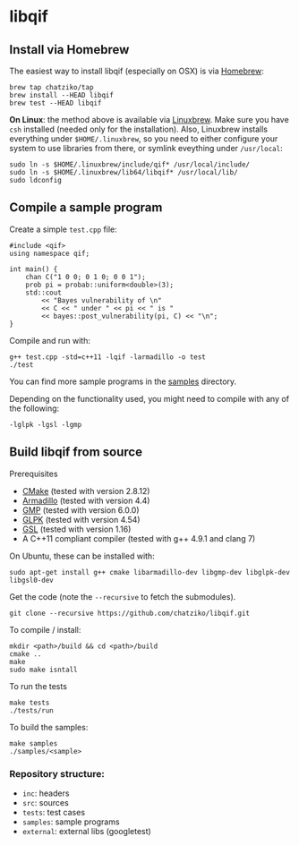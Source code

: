 # libqif

## Install via Homebrew

The easiest way to install libqif (especially on OSX) is via [Homebrew](http://brew.sh/):

    brew tap chatziko/tap
    brew install --HEAD libqif
    brew test --HEAD libqif

__On Linux__: the method above is available via [Linuxbrew](http://linuxbrew.sh/). Make sure you have ```csh``` installed (needed only for the installation). Also, Linuxbrew installs everything under ```$HOME/.linuxbrew```, so you need to either configure your system to use libraries from there, or symlink eveything under ```/usr/local```:

    sudo ln -s $HOME/.linuxbrew/include/qif* /usr/local/include/
    sudo ln -s $HOME/.linuxbrew/lib64/libqif* /usr/local/lib/
    sudo ldconfig

## Compile a sample program

Create a simple ```test.cpp``` file:

    #include <qif>
    using namespace qif;

    int main() {
        chan C("1 0 0; 0 1 0; 0 0 1");
        prob pi = probab::uniform<double>(3);
        std::cout
            << "Bayes vulnerability of \n"
            << C << " under " << pi << " is "
            << bayes::post_vulnerability(pi, C) << "\n";
    }

Compile and run with:

    g++ test.cpp -std=c++11 -lqif -larmadillo -o test
    ./test

You can find more sample programs in the [samples](https://github.com/chatziko/libqif/tree/master/samples) directory.

Depending on the functionality used, you might need to compile with any of the following:

    -lglpk -lgsl -lgmp

## Build libqif from source

Prerequisites

* [CMake](http://www.cmake.org/) (tested with version 2.8.12)
* [Armadillo](http://arma.sourceforge.net/) (tested with version 4.4)
* [GMP](https://gmplib.org/) (tested with version 6.0.0)
* [GLPK](https://www.gnu.org/software/glpk/) (tested with version 4.54)
* [GSL](http://www.gnu.org/software/gsl/) (tested with version 1.16)
* A C++11 compliant compiler (tested with g++ 4.9.1 and clang 7)

On Ubuntu, these can be installed with:

    sudo apt-get install g++ cmake libarmadillo-dev libgmp-dev libglpk-dev libgsl0-dev

Get the code (note the `--recursive` to fetch the submodules).

    git clone --recursive https://github.com/chatziko/libqif.git

To compile / install:

    mkdir <path>/build && cd <path>/build
    cmake ..
    make
    sudo make isntall

To run the tests

    make tests
    ./tests/run

To build the samples:

    make samples
    ./samples/<sample>

### Repository structure:

* `inc`: headers
* `src`: sources
* `tests`: test cases
* `samples`: sample programs
* `external`: external libs (googletest)
